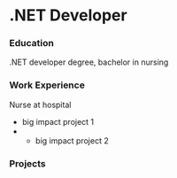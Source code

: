 #  .NET Developer

### Education
.NET developer degree, bachelor in nursing

### Work Experience
Nurse at hospital
- big impact project 1
- - big impact project 2
 
### Projects
